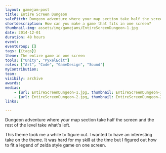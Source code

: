 ```yaml
---
layout: gamejam-post
title: Entire Screen Dungeon
salePitch: Dungeon adventure where your map section take half the screen and the rest of the level take what's left.
shortdescription: How can you make a game that fits in one screen?
thumbnail-img: assets/img/gamejams/EntireScreenDungeon-1.jpg
date: 2014-12-01
duration: 48 hours
event: 
eventGroup: []
tags: {{tags}}
theme: The entire game in one screen
tools: ["Unity", "PyxelEdit"]
roles: ["Art", "Code", "GameDesign", "Sound"]
myContribution: 
team: 
visibily: archive
awards: 
medias: 
    - {url: EntireScreenDungeon-1.jpg, thumbnail: EntireScreenDungeon-1.jpg, caption: "You can kind of see that the upper 'super tile' is squished in the y axis."}
    - {url: EntireScreenDungeon-2.jpg, thumbnail: EntireScreenDungeon-2.jpg, caption: "The rendering is super bad on those images because I didn't check one thing on the camera..."}
links: 

---
```

Dungeon adventure where your map section take half the screen and the rest of the level take what's left.

This theme took me a while to figure out. I wanted to have an interesting take on the theme. It was hard for my skill at the time but I figured out how to fit a legend of zelda style game on one screen.